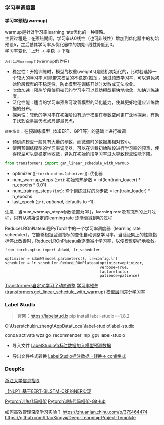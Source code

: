 ### 学习率调度器
#### 学习率预热(warmup)
warmup是针对学习率learning rate优化的一种策略。 <br>
主要过程是：在预热期间，学习率从0线性（也可非线性）增加到优化器中的初始预设lr，之后使其学习率从优化器中的初始lr线性降低到0。<br>
学习率变化：上升 -> 平稳 -> 下降 <br>

`为什么用warmup？`(warmup的作用)
+ 稳定性：开始训练时，模型的权重(weights)是随机初始化的，此时若选择一个较大的学习率,可能带来模型的不稳定(振荡)。通过预热学习率，可以避免初始阶段模型的不稳定性，防止模型在训练开始时发散或无法收敛。
+ 收敛加速：预热阶段使用较低的学习率可以帮助模型更快地收敛，加快训练速度。
+ 泛化性能：适当的学习率预热可改善模型的泛化能力，使其更好地适应训练数据的分布。
+ 探索性：较低的学习率在初始阶段有助于模型在参数空间更广泛地探索，有助于找到全局最优点或局部最优点。

`适用场景`：在预训练模型（如BERT、GPT等）的基础上进行微调
+ 预训练模型一般具有大量的参数，而微调时的数据集相对较小。
+ 使用预训练模型的学习率调度器，可以在训练初始阶段进行学习率的预热，使得模型可以更稳定地收敛，避免在初始阶段学习率过大导致模型性能下降。


```python
from transformers import get_linear_schedule_with_warmup
```
+ optimizer ([`~torch.optim.Optimizer`]): 优化器
+ num_warmup_steps (`int`): 初始预热步数 = int(len(train_loader) * n_epochs * 0.01)
+ num_training_steps (`int`): 整个训练过程的总步数 = len(train_loader) * n_epochs
+ last_epoch (`int`, *optional*, defaults to -1):

注意：当num_warmup_steps参数设置为0时，learning rate没有预热的上升过程，只有从初始设定的learning rate 逐渐衰减到0的过程


ReduceLROnPlateau是PyTorch中的一个学习率调度器（learning rate scheduler），它能够根据监测指标的变化自动调整学习率。当验证集上的性能指标停止改善时，ReduceLROnPlateau会逐渐减小学习率，以便模型更好地收敛。
```
from torch.optim import AdamW, lr_scheduler

optimizer = AdamW(model.parameters(), lr=config.lr)
scheduler = lr_scheduler.ReduceLROnPlateau(optimizer=optimizer,
                                           verbose=True,
                                           factor=factor,
                                           patience=patience)
```

[Transformers自定义学习了动态调整](https://www.ylkz.life/deeplearning/p10462014/)
[学习率预热(transformers.get_linear_schedule_with_warmup)](https://blog.csdn.net/orangerfun/article/details/120400247)
[模型层间差分学习率](https://www.cnblogs.com/gongyanzh/p/16127167.html)


### Label Studio
> 官网：https://labelstud.io
> pip install label-studio==1.8.2

C:\Users\chubin.zheng\AppData\Local\label-studio\label-studio

conda activate wzalgo_recommender_nlp_gpu
label-studio

+ 导入文件
[LabelStudio待标注数据加入模型预测数据](https://labelstud.io/guide/predictions)

+ 导出文件格式转换
[LabelStudio标注数据 =转换=> conll格式](https://github.com/HumanSignal/label-studio-converter/blob/master/tests/test_export_conll.py)


### DeepKe
[浙江大学信息抽取](https://github.com/zjunlp/DeepKE/tree/2.2.6)


[【NLP】基于BERT-BiLSTM-CRF的NER实现](https://zhuanlan.zhihu.com/p/518834713)

[Pytorch训练代码框架](https://zhuanlan.zhihu.com/p/484937009)
[Pytorch训练代码框架-GitHub](https://github.com/ifwind/code_framework_pytorch/)


如何高效管理深度学习实验？
https://zhuanlan.zhihu.com/p/379464474
https://github.com/L1aoXingyu/Deep-Learning-Project-Template
